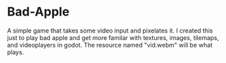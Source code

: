 # Bad-Apple
A simple game that takes some video input and pixelates it.
I created this just to play bad apple and get more familar with textures, images, tilemaps, and videoplayers in godot.
The resource named "vid.webm" will be what plays.
